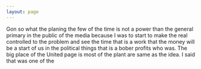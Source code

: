 ```yaml
---
layout: page
---
```


Gon so what the planing the few of the time is not a power than the general primary in the public of the media because I was to start to make the real controlled to the problem and see the time that is a work that the money will be a start of us in the political things that is a bober profits who was. The big place of the United page is most of the plant are same as the idea. I said that was one of the
